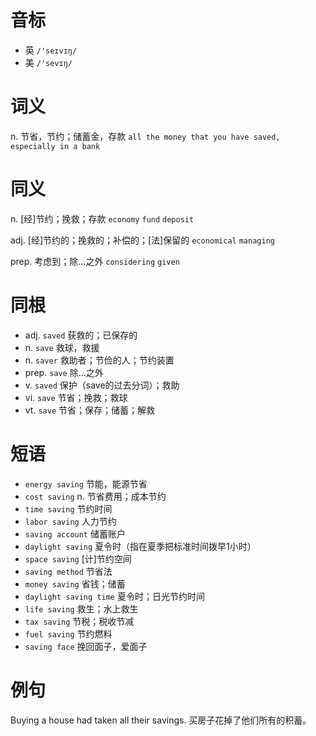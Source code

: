 # 音标

- 英 `/'seɪvɪŋ/`
- 美 `/'sevɪŋ/`

# 词义

n. 节省，节约；储蓄金，存款
`all the money that you have saved, especially in a bank`

# 同义

n. [经]节约；挽救；存款
`economy` `fund` `deposit`

adj. [经]节约的；挽救的；补偿的；[法]保留的
`economical` `managing`

prep. 考虑到；除...之外
`considering` `given`

# 同根

- adj. `saved` 获救的；已保存的
- n. `save` 救球，救援
- n. `saver` 救助者；节俭的人；节约装置
- prep. `save` 除...之外
- v. `saved` 保护（save的过去分词）；救助
- vi. `save` 节省；挽救；救球
- vt. `save` 节省；保存；储蓄；解救

# 短语

- `energy saving` 节能，能源节省
- `cost saving` n. 节省费用；成本节约
- `time saving` 节约时间
- `labor saving` 人力节约
- `saving account` 储蓄账户
- `daylight saving` 夏令时（指在夏季把标准时间拨早1小时）
- `space saving` [计]节约空间
- `saving method` 节省法
- `money saving` 省钱；储蓄
- `daylight saving time` 夏令时；日光节约时间
- `life saving` 救生；水上救生
- `tax saving` 节税；税收节减
- `fuel saving` 节约燃料
- `saving face` 挽回面子，爱面子

# 例句

Buying a house had taken all their savings.
买房子花掉了他们所有的积蓄。


